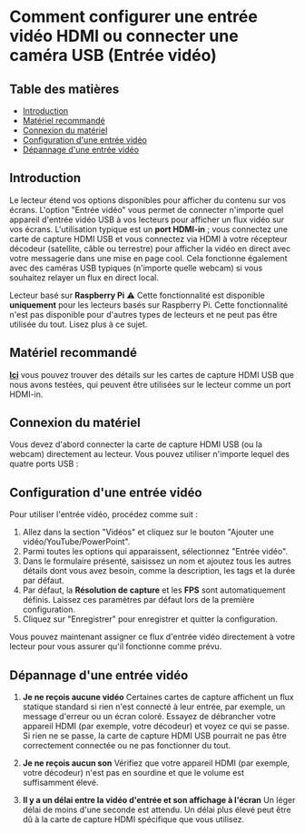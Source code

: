 # Comment configurer une entrée vidéo HDMI ou connecter une caméra USB (Entrée vidéo)

## Table des matières

- [Introduction](#introduction)
- [Matériel recommandé](#matériel-recommandé)
- [Connexion du matériel](#connexion-du-matériel)
- [Configuration d'une entrée vidéo](#configuration-dune-entrée-vidéo)
- [Dépannage d'une entrée vidéo](#dépannage-dune-entrée-vidéo)

## Introduction

Le lecteur étend vos options disponibles pour afficher du contenu sur vos écrans. L'option "Entrée vidéo" vous permet de connecter n'importe quel appareil d'entrée vidéo USB à vos lecteurs pour afficher un flux vidéo sur vos écrans. L'utilisation typique est un **port HDMI-in** ; vous connectez une carte de capture HDMI USB et vous connectez via HDMI à votre récepteur décodeur (satellite, câble ou terrestre) pour afficher la vidéo en direct avec votre messagerie dans une mise en page cool. Cela fonctionne également avec des caméras USB typiques (n'importe quelle webcam) si vous souhaitez relayer un flux en direct local.

Lecteur basé sur **Raspberry Pi**
⚠️ Cette fonctionnalité est disponible **uniquement** pour les lecteurs basés sur Raspberry Pi. Cette fonctionnalité n'est pas disponible pour d'autres types de lecteurs et ne peut pas être utilisée du tout. Lisez plus à ce sujet.

## Matériel recommandé

[**Ici**](recommended-usb-devices.md) vous pouvez trouver des détails sur les cartes de capture HDMI USB que nous avons testées, qui peuvent être utilisées sur le lecteur comme un port HDMI-in.

## Connexion du matériel

Vous devez d'abord connecter la carte de capture HDMI USB (ou la webcam) directement au lecteur.
Vous pouvez utiliser n'importe lequel des quatre ports USB :

## Configuration d'une entrée vidéo

Pour utiliser l'entrée vidéo, procédez comme suit :

1. Allez dans la section "Vidéos" et cliquez sur le bouton "Ajouter une vidéo/YouTube/PowerPoint".
2. Parmi toutes les options qui apparaissent, sélectionnez "Entrée vidéo".
3. Dans le formulaire présenté, saisissez un nom et ajoutez tous les autres détails dont vous avez besoin, comme la description, les tags et la durée par défaut.
4. Par défaut, la **Résolution de capture** et les **FPS** sont automatiquement définis. Laissez ces paramètres par défaut lors de la première configuration.
5. Cliquez sur "Enregistrer" pour enregistrer et quitter la configuration.

Vous pouvez maintenant assigner ce flux d'entrée vidéo directement à votre lecteur pour vous assurer qu'il fonctionne comme prévu.

## Dépannage d'une entrée vidéo

1. **Je ne reçois aucune vidéo**
Certaines cartes de capture affichent un flux statique standard si rien n'est connecté à leur entrée, par exemple, un message d'erreur ou un écran coloré. Essayez de débrancher votre appareil HDMI (par exemple, votre décodeur) et voyez ce qui se passe. Si rien ne se passe, la carte de capture HDMI USB pourrait ne pas être correctement connectée ou ne pas fonctionner du tout.

2. **Je ne reçois aucun son**
Vérifiez que votre appareil HDMI (par exemple, votre décodeur) n'est pas en sourdine et que le volume est suffisamment élevé.

3. **Il y a un délai entre la vidéo d'entrée et son affichage à l'écran**
Un léger délai de moins d'une seconde est attendu. Un délai plus élevé peut être dû à la carte de capture HDMI spécifique que vous utilisez.
